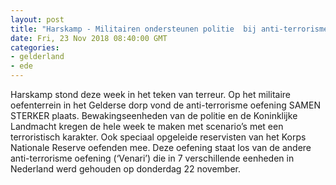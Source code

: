 ```yaml
---
layout: post
title: "Harskamp - Militairen ondersteunen politie  bij anti-terrorisme oefening Harskamp"
date: Fri, 23 Nov 2018 08:40:00 GMT
categories: 
- gelderland 
- ede 
---
```


Harskamp stond deze week in het teken van terreur. Op het militaire oefenterrein in het Gelderse dorp vond de anti-terrorisme oefening SAMEN STERKER plaats. Bewakingseenheden van de politie en de Koninklijke Landmacht kregen de hele week te maken met scenario’s met een terroristisch karakter. Ook speciaal opgeleide reservisten van het Korps Nationale Reserve oefenden mee. Deze oefening staat los van de andere anti-terrorisme oefening (‘Venari’) die in 7 verschillende eenheden in Nederland werd gehouden op donderdag 22 november.
